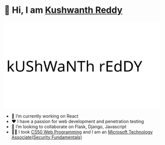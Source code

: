 # 👋 Hi, I am [Kushwanth Reddy](https://kushwanthreddy.codes)
<p align="center"><img src="https://raw.githubusercontent.com/codekushi/codekushi/master/kushi.svg" alt="name"/></p>

- 🔭 I’m currently working on React
- :heart: I have a passion for web development and penetration testing
- :handshake: I’m looking to collaborate on Flask, Django, Javascript
- :man_technologist: I took [CS50 Web Programming](https://courses.edx.org/certificates/2c010d08b5cf4411b3d1c702a94d2e83) and I am an [Microsoft Technology Associate(Security Fundamentals)](https://www.youracclaim.com/badges/76183c69-8b6e-41f5-87e1-120d19fde076)
